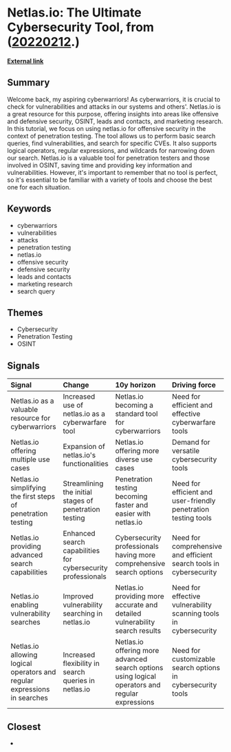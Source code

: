 # __Netlas.io: The Ultimate Cybersecurity Tool__, from ([20220212](https://kghosh.substack.com/p/20220212).)

__[External link](https://www.hackers-arise.com/post/open-source-intelligence-osint-finding-vulnerable-systems-across-the-internet-with-netlas-io)__



## Summary

Welcome back, my aspiring cyberwarriors! As cyberwarriors, it is crucial to check for vulnerabilities and attacks in our systems and others'. Netlas.io is a great resource for this purpose, offering insights into areas like offensive and defensive security, OSINT, leads and contacts, and marketing research. In this tutorial, we focus on using netlas.io for offensive security in the context of penetration testing. The tool allows us to perform basic search queries, find vulnerabilities, and search for specific CVEs. It also supports logical operators, regular expressions, and wildcards for narrowing down our search. Netlas.io is a valuable tool for penetration testers and those involved in OSINT, saving time and providing key information and vulnerabilities. However, it's important to remember that no tool is perfect, so it's essential to be familiar with a variety of tools and choose the best one for each situation.

## Keywords

* cyberwarriors
* vulnerabilities
* attacks
* penetration testing
* netlas.io
* offensive security
* defensive security
* leads and contacts
* marketing research
* search query

## Themes

* Cybersecurity
* Penetration Testing
* OSINT

## Signals

| Signal                                                                   | Change                                                       | 10y horizon                                                                                     | Driving force                                                      |
|:-------------------------------------------------------------------------|:-------------------------------------------------------------|:------------------------------------------------------------------------------------------------|:-------------------------------------------------------------------|
| Netlas.io as a valuable resource for cyberwarriors                       | Increased use of netlas.io as a cyberwarfare tool            | Netlas.io becoming a standard tool for cyberwarriors                                            | Need for efficient and effective cyberwarfare tools                |
| Netlas.io offering multiple use cases                                    | Expansion of netlas.io's functionalities                     | Netlas.io offering more diverse use cases                                                       | Demand for versatile cybersecurity tools                           |
| Netlas.io simplifying the first steps of penetration testing             | Streamlining the initial stages of penetration testing       | Penetration testing becoming faster and easier with netlas.io                                   | Need for efficient and user-friendly penetration testing tools     |
| Netlas.io providing advanced search capabilities                         | Enhanced search capabilities for cybersecurity professionals | Cybersecurity professionals having more comprehensive search options                            | Need for comprehensive and efficient search tools in cybersecurity |
| Netlas.io enabling vulnerability searches                                | Improved vulnerability searching in netlas.io                | Netlas.io providing more accurate and detailed vulnerability search results                     | Need for effective vulnerability scanning tools in cybersecurity   |
| Netlas.io allowing logical operators and regular expressions in searches | Increased flexibility in search queries in netlas.io         | Netlas.io offering more advanced search options using logical operators and regular expressions | Need for customizable search options in cybersecurity tools        |

## Closest

* 